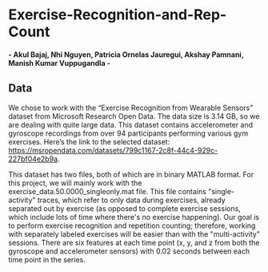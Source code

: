 # Exercise-Recognition-and-Rep-Count
#### - Akul Bajaj, Nhi Nguyen, Patricia Ornelas Jauregui, Akshay Pamnani, Manish Kumar Vuppugandla -
## Data
We chose to work with the “Exercise Recognition from Wearable Sensors” dataset from Microsoft Research Open Data. The data size is 3.14 GB, so we are dealing with quite large data. This dataset contains accelerometer and gyroscope recordings from over 94 participants performing various gym exercises. Here’s the link to the selected dataset: https://msropendata.com/datasets/799c1167-2c8f-44c4-929c-227bf04e2b9a.

This dataset has two files, both of which are in binary MATLAB format. For this project, we will mainly work with the exercise_data.50.0000_singleonly.mat file. This file contains "single-activity" traces, which refer to only data during exercises, already separated out by exercise (as opposed to complete exercise sessions, which include lots of time where there's no exercise happening). Our goal is to perform exercise recognition and repetition counting; therefore, working with separately labeled exercises will be easier than with the "multi-activity" sessions. There are six features at each time point (x, y, and z from both the gyroscope and accelerometer sensors) with 0.02 seconds between each time point in the series.
